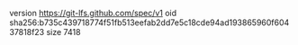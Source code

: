 version https://git-lfs.github.com/spec/v1
oid sha256:b735c439718774f51fb513eefab2dd7e5c18cde94ad193865960f60437818f23
size 7418
